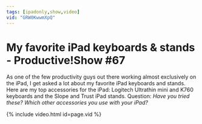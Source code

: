 ```yaml
---
tags: [ipadonly,show,video]
vid: "GRW0KwwmXpQ"
---
```


# My favorite iPad keyboards & stands - Productive!Show #67

As one of the few productivity guys out there working almost exclusively on the iPad, I get asked a lot about my favorite iPad keyboards and stands. Here are my top accessories for the iPad: Logitech Ultrathin mini and K760 keyboards and the Slope and Trust iPad stands. Question: *Have you tried these? Which other accessories you use with your iPad?*

{% include video.html id=page.vid %}

<!--More-->

[n]: https://michael.gratis/nozbe